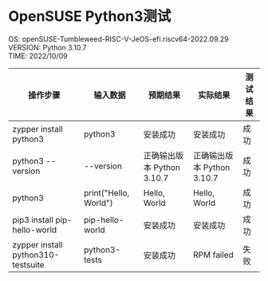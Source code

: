 # OpenSUSE Python3测试

OS: openSUSE-Tumbleweed-RISC-V-JeOS-efi.riscv64-2022.09.29  
VERSION: Python 3.10.7  
TIME: 2022/10/09 


| 操作步骤                                 | 输入数据                     | 预期结果                      | 实际结果                      | 测试结果  |
| --------------------------------------- | ---------------------------- | ---------------------------- | ---------------------------- | -------- |
| zypper install python3                  | python3                      | 安装成功                      | 安装成功                     | 成功      |
| python3 --version                       | --version                    | 正确输出版本 Python 3.10.7    | 正确输出版本 Python 3.10.7    | 成功      |
| python3                                 | print("Hello, World")        | Hello, World                 | Hello, World                 | 成功      |
| pip3 install pip-hello-world            | pip-hello-world              | 安装成功                      | 安装成功                     | 成功      |
| zypper install python310-testsuite      | python3-tests                | 安装成功                      | RPM failed                   | 失败      |
